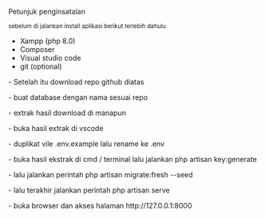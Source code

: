<p>Petunjuk penginsatalan</p>
<small>sebelum di jalankan install aplikasi berikut terlebih dahulu</small>
<ul>
<li>Xampp (php 8.0)</li>
<li>Composer</li>
<li>Visual studio code</li>
<li>git (optional)</li>
</ul>

<p>- Setelah itu download repo github diatas</p>
<p>- buat database dengan nama sesuai repo</p>
<p>- extrak hasil download di manapun</p>
<p>- buka hasil extrak di vscode</p>
<p>- duplikat vile .env.example lalu rename ke .env</p>
<p>- buka hasil ekstrak di cmd / terminal lalu jalankan php artisan key:generate </p>
<p>- lalu jalankan perintah php artisan migrate:fresh --seed</p>
<p>- lalu terakhir jalankan perintah php artisan serve </p>
<p>- buka browser dan akses halaman http://127.0.0.1:8000</p>
